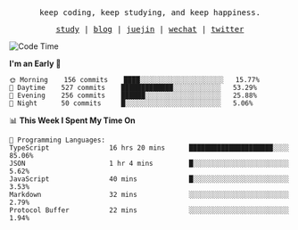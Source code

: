 <p align="center">
  <samp>
    <span>keep coding, keep studying, and keep happiness.</span>
  </samp>
</p>

<p align="center">
  <samp>
    <a href="https://github.com/ouduidui/fe-study">study</a> |
    <a href="https://deweyou.me">blog</a>  |
    <a href="https://juejin.cn/user/4309700183594366">juejin</a> |
    <a href="https://user-images.githubusercontent.com/54696834/165071004-6509e3f2-90c3-448c-9d92-3da42b0c2021.jpeg">wechat</a> |
    <a href="https://twitter.com/ouduidui">twitter</a>
  </samp>
</p>

<!--START_SECTION:waka-->
![Code Time](http://img.shields.io/badge/Code%20Time-2%2C344%20hrs%204%20mins-blue)

**I'm an Early 🐤** 

```text
🌞 Morning    156 commits    ████░░░░░░░░░░░░░░░░░░░░░   15.77% 
🌆 Daytime    527 commits    █████████████░░░░░░░░░░░░   53.29% 
🌃 Evening    256 commits    ██████░░░░░░░░░░░░░░░░░░░   25.88% 
🌙 Night      50 commits     █░░░░░░░░░░░░░░░░░░░░░░░░   5.06%

```


📊 **This Week I Spent My Time On** 

```text
💬 Programming Languages: 
TypeScript               16 hrs 20 mins      █████████████████████░░░░   85.06% 
JSON                     1 hr 4 mins         █░░░░░░░░░░░░░░░░░░░░░░░░   5.62% 
JavaScript               40 mins             █░░░░░░░░░░░░░░░░░░░░░░░░   3.53% 
Markdown                 32 mins             ░░░░░░░░░░░░░░░░░░░░░░░░░   2.79% 
Protocol Buffer          22 mins             ░░░░░░░░░░░░░░░░░░░░░░░░░   1.94%

```


<!--END_SECTION:waka-->
